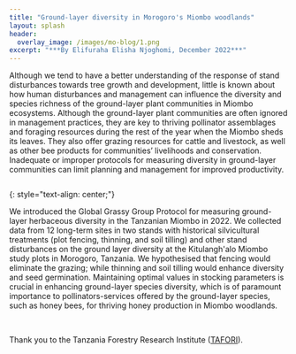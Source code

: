```yaml
---
title: "Ground-layer diversity in Morogoro's Miombo woodlands"
layout: splash
header:
  overlay_image: /images/mo-blog/1.png
excerpt: "***By Elifuraha Elisha Njoghomi, December 2022***"
---
```


Although we tend to have a better understanding of the response of stand disturbances towards tree growth and development, little is known about how human disturbances and management can influence the diversity and species richness of the ground-layer plant communities in Miombo ecosystems. Although the ground-layer plant communities are often ignored in management practices, they are key to thriving pollinator assemblages and foraging resources during the rest of the year when the Miombo sheds its leaves. They also offer grazing resources for cattle and livestock, as well as other bee products for communities’ livelihoods and conservation. Inadequate or improper protocols for measuring diversity in ground-layer communities can limit planning and management for improved productivity.

<figure style="width: 800px" class="align-left">
  <img src="{{ site.url }}{{ site.baseurl }}/images/mo-blog/2.png" alt="">
</figure>
{: style="text-align: center;"}

We introduced the Global Grassy Group Protocol for measuring ground-layer herbaceous diversity in the Tanzanian Miombo in 2022. We collected data from 12 long-term sites in two stands with historical silvicultural treatments (plot fencing, thinning, and soil tilling) and other stand disturbances on the ground layer diversity at the Kitulangh'alo Miombo study plots in Morogoro, Tanzania. We hypothesised that fencing would eliminate the grazing; while thinning and soil tilling would enhance diversity and seed germination. Maintaining optimal values in stocking parameters is crucial in enhancing ground-layer species diversity, which is of paramount importance to pollinators-services offered by the ground-layer species, such as honey bees, for thriving honey production in Miombo woodlands. 

<br>

Thank you to the Tanzania Forestry Research Institute ([TAFORI](https://tafori.or.tz/)).
